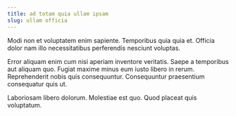 ```yaml
---
title: ad totam quia ullam ipsam
slug: ullam officia
---
```


Modi non et voluptatem enim sapiente. Temporibus quia quia et. Officia dolor nam illo necessitatibus perferendis nesciunt voluptas.

Error aliquam enim cum nisi aperiam inventore veritatis. Saepe a temporibus aut aliquam quo. Fugiat maxime minus eum iusto libero in rerum. Reprehenderit nobis quis consequuntur. Consequuntur praesentium consequatur quis ut.

Laboriosam libero dolorum. Molestiae est quo. Quod placeat quis voluptatum.
